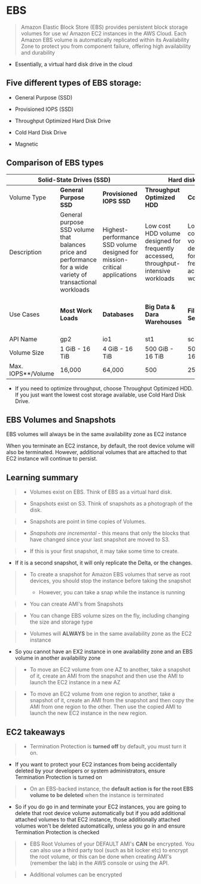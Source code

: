 # EBS

> Amazon Elastic Block Store (EBS) provides persistent block storage volumes for use w/ Amazon EC2 instances in the AWS Cloud. Each Amazon EBS volume is automatically replicated within its Availability Zone to protect you from component failure, offering high availability and durability

* Essentially, a virtual hard disk drive in the cloud

## Five different types of EBS storage:

* General Purpose (SSD)

* Provisioned IOPS (SSD)

* Throughput Optimized Hard Disk Drive

* Cold Hard Disk Drive

* Magnetic

## Comparison of EBS types

<table>
    <thead>
        <tr>
            <th colspan=3>Solid-State Drives (SSD)</th>
            <th colspan=3>Hard disk Drives (HDD)</th>
        </tr>
    </thead>
    <tbody>
        <tr>
            <td>Volume Type</td>
            <td><b>General Purpose SSD</b></td>
            <td><b>Provisioned IOPS SSD</b></td>
            <td><b>Throughput Optimized HDD</b></td>
            <td><b>Cold HDD</b></td>
            <td><b>EBS Magnetic</b></td>
        </tr>
        <tr>
            <td>Description</td>
            <td>General purpose SSD volume that balances price and performance for a wide variety of transactional workloads</td>
            <td>Highest-performance SSD volume designed for mission-critical applications</td>
            <td>Low cost HDD volume designed for frequently accessed, throughput-intensive workloads</td>
            <td>Lowest cost HDD volume designed for less frequently accessed workloads</td>
            <td>Previous generation HDD</td>
        </tr>
        <tr>
            <td>Use Cases</td>
            <td><b>Most Work Loads</b></td>
            <td><b>Databases</b></td>
            <td><b>Big Data & Dara Warehouses</b></td>
            <td><b>File Servers</b></td>
            <td><b>Workloads where data is infrequently accessed</b></td>
        </tr>
        <tr>
            <td>API Name</td>
            <td>gp2</td>
            <td>io1</td>
            <td>st1</td>
            <td>sc1</td>
            <td>Standard</td>
        </tr>
        <tr>
            <td>Volume Size</td>
            <td>1 GiB - 16 TiB</td>
            <td>4 GiB - 16 TiB</td>
            <td>500 GiB - 16 TiB</td>
            <td>500 GiB - 16 TiB</td>
            <td>1 GiB - 1 TiB</td>
        </tr>
        <tr>
            <td>Max. IOPS**/Volume</td>
            <td>16,000</td>
            <td>64,000</td>
            <td>500</td>
            <td>250</td>
            <td>40-200</td>
        </tr>
    </tbody>
</table>

* If you need to optimize throughput, choose Throughput Optimized HDD. If you just want the lowest cost storage available, use Cold Hard Disk Drive.

## EBS Volumes and Snapshots

EBS volumes will always be in the same availability zone as EC2 instance

When you terminate an EC2 instance, by default, the root device volume will also be terminated. However, additional volumes that are attached to that EC2 instance will continue to persist.

## Learning summary

> * Volumes exist on EBS. Think of EBS as a virtual hard disk.

> * Snapshots exist on S3. Think of snapshots as a photograph of the disk.

> * Snapshots are point in time copies of Volumes.

> * *Snapshots are incremental* - this means that only the blocks that have changed since your last snapshot are moved to S3.

> * If this is your first snapshot, it may take some time to create.

* If it is a second snapshot, it will only replicate the Delta, or the changes.

> * To create a snapshot for Amazon EBS volumes that serve as root devices, you should stop the instance before taking the snapshot
>
>   * However, you can take a snap while the instance is running

> * You can create AMI's from Snapshots

> * You can change EBS volume sizes on the fly, including changing the size and storage type

> * Volumes will **ALWAYS** be in the same availability zone as the EC2 instance

* So you cannot have an EX2 instance in one availability zone and an EBS volume in another availability zone

> * To move an EC2 volume from one AZ to another, take a snapshot of it, create an AMI from the snapshot and then use the AMI to launch the EC2 instance in a new AZ

> * To move an EC2 volume from one region to another, take a snapshot of it, create an AMI from the snapshot and then copy the AMI from one region to the other. Then use the copied AMI to launch the new EC2 instance in the new region.

## EC2 takeaways

> * Termination Protection is **turned off** by default, you must turn it on.

* If you want to protect your EC2 instances from being accidentally deleted by your developers or system administrators, ensure Termination Protection is turned on

> * On an EBS-backed instance, the **default action is for the root EBS volume to be deleted** when the instance is terminated

* So if you do go in and terminate your EC2 instances, you are going to delete that root device volume automatically but if you add additional attached volumes to that EC2 instance, those additionally attached volumes won't be deleted automatically, unless you go in and ensure Termination Protection is checked

> * EBS Root Volumes of your DEFAULT AMI's **CAN** be encrypted. You can also use a third party tool (such as bit locker etc) to encrypt the root volume, or this can be done when creating AMI's (remember the lab) in the AWS console or using the API.

> * Additional volumes can be encrypted
